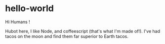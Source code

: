 # hello-world

Hi Humans !

Hubot here, I like Node, and coffeescript (that's what I'm made of!).
I've had tacos on the moon and find them far superior to Earth tacos.
